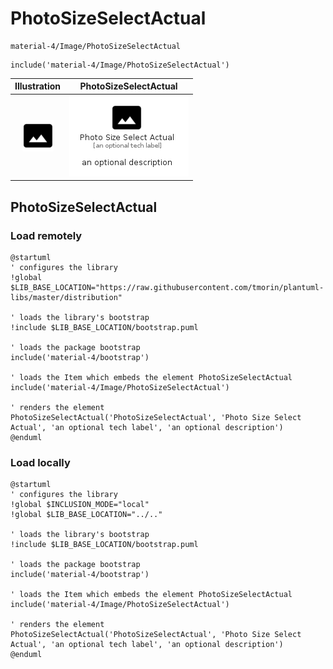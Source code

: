 # PhotoSizeSelectActual


```text
material-4/Image/PhotoSizeSelectActual
```

```text
include('material-4/Image/PhotoSizeSelectActual')
```



| Illustration | PhotoSizeSelectActual |
| :---: | :---: |
| ![illustration for Illustration](../../material-4/Image/PhotoSizeSelectActual.png) | ![illustration for PhotoSizeSelectActual](../../material-4/Image/PhotoSizeSelectActual.Local.png) |




## PhotoSizeSelectActual

### Load remotely
```plantuml
@startuml
' configures the library
!global $LIB_BASE_LOCATION="https://raw.githubusercontent.com/tmorin/plantuml-libs/master/distribution"

' loads the library's bootstrap
!include $LIB_BASE_LOCATION/bootstrap.puml

' loads the package bootstrap
include('material-4/bootstrap')

' loads the Item which embeds the element PhotoSizeSelectActual
include('material-4/Image/PhotoSizeSelectActual')

' renders the element
PhotoSizeSelectActual('PhotoSizeSelectActual', 'Photo Size Select Actual', 'an optional tech label', 'an optional description')
@enduml
```

### Load locally
```plantuml
@startuml
' configures the library
!global $INCLUSION_MODE="local"
!global $LIB_BASE_LOCATION="../.."

' loads the library's bootstrap
!include $LIB_BASE_LOCATION/bootstrap.puml

' loads the package bootstrap
include('material-4/bootstrap')

' loads the Item which embeds the element PhotoSizeSelectActual
include('material-4/Image/PhotoSizeSelectActual')

' renders the element
PhotoSizeSelectActual('PhotoSizeSelectActual', 'Photo Size Select Actual', 'an optional tech label', 'an optional description')
@enduml
```


